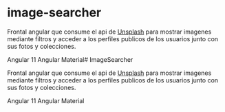 # image-searcher

Frontal angular que consume el api de [Unsplash](https://https://unsplash.com/) para mostrar imagenes mediante filtros y acceder a los perfiles publicos de los usuarios junto con sus fotos y colecciones.

Angular 11
Angular Material# ImageSearcher

Frontal angular que consume el api de [Unsplash](https://https://unsplash.com/) para mostrar imagenes mediante filtros y acceder a los perfiles publicos de los usuarios junto con sus fotos y colecciones.

Angular 11
Angular Material